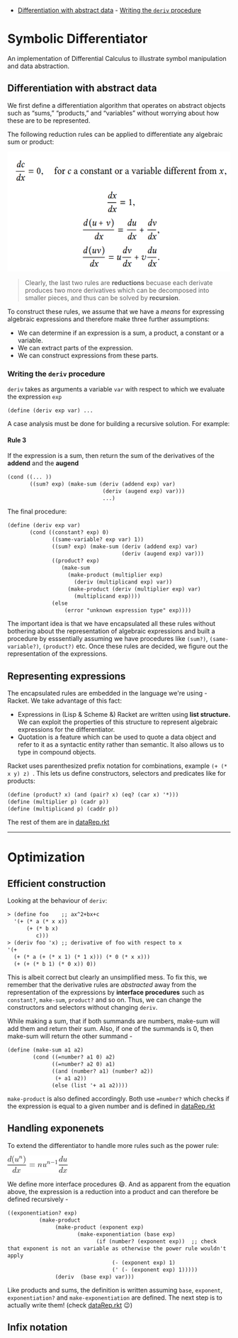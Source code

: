 * [Differentiation with abstract data](##Differentiation%20with%20abstract%20data)
       - [Writing the `deriv` procedure](###Writing-the-`deriv`-procedure)

# Symbolic Differentiator

An implementation of Differential Calculus to illustrate symbol manipulation and data abstraction.

## Differentiation with abstract data
We first define a differentiation algorithm that operates on abstract objects such as “sums,” “products,” and “variables” without worrying about how these
are to be represented.

The following reduction rules can be applied to differentiate any algebraic sum or product:

<img src= "diff_rules.png" width=550 height=270>


> Clearly, the last two rules are **reductions** becuase each derivate produces two more derivatives which can be decomposed into smaller pieces, and thus can be solved by **recursion**.

To construct these rules, we assume that we have a _means_ for expressing algebraic expressions and therefore make three further assumptions:
* We can determine if an expression is a sum, a product, a constant or a variable.
* We can extract parts of the expression.
* We can construct expressions from these parts.

### Writing the `deriv` procedure
`deriv` takes as arguments a variable `var` with respect to which we evaluate the expression `exp`

```
(define (deriv exp var) ... 
```
A case analysis must be done for building a recursive solution. For example:

#### Rule 3
If the expression is a sum, then return the sum of the derivatives of the **addend** and the **augend**
```
(cond ((... ))
       ((sum? exp) (make-sum (deriv (addend exp) var)
                              (deriv (augend exp) var)))
                              ...)
```

The final procedure: 
```
(define (deriv exp var)
       (cond ((constant? exp) 0)
              ((same-variable? exp var) 1))
              ((sum? exp) (make-sum (deriv (addend exp) var)
                                    (deriv (augend exp) var)))
              ((product? exp)
                 (make-sum
                   (make-product (multiplier exp)
                     (deriv (multiplicand exp) var))
                   (make-product (deriv (multiplier exp) var)
                     (multiplicand exp))))
              (else
                  (error "unknown expression type" exp))))
```


The important idea is that we have encapsulated all these rules without bothering about the representation of algebraic expressions and built a procedure by esssentially assuming we have procedures like `(sum?)`, `(same-variable?)`, `(product?)` etc. Once these rules are decided, we figure out the representation of the expressions.

## Representing expressions
The encapsulated rules are embedded in the language we're using - Racket. We take advantage of this fact:
* Expressions in (Lisp & Scheme &) Racket are written using **list structure.** We can exploit the properties of this structure to represent algebraic expressions for the differentiator.
* Quotation is a feature which can be used to quote a data object and refer to it as a syntactic entity rather than semantic. It also allows us to type in compound objects.

Racket uses parenthesized prefix notation for combinations, example `(+ (* x y) z) `. This lets us define constructors, selectors and predicates like for products:
```
(define (product? x) (and (pair? x) (eq? (car x) '*)))
(define (multiplier p) (cadr p))
(define (multiplicand p) (caddr p))
```
The rest of them are in [dataRep.rkt](dataRep.rkt)

---------------------------------------------------
# Optimization

## Efficient construction
Looking at the behaviour of `deriv`:
```
> (define foo    ;; ax^2+bx+c
  '(+ (* a (* x x))
      (+ (* b x)
         c)))
> (deriv foo 'x) ;; derivative of foo with respect to x
'(+
  (+ (* a (+ (* x 1) (* 1 x))) (* 0 (* x x)))
  (+ (+ (* b 1) (* 0 x)) 0))
```
This is albeit correct but clearly an unsimplified mess. To fix this, we remember that the derivative rules are _abstracted_ away from the representation of the expressions by **interface procedures** such as `constant?`, `make-sum`, `product?` and so on. Thus, we can change the constructors and selectors without changing `deriv`.

While making a sum, that if both summands are numbers, make-sum will add them and return their sum. Also, if one of the summands is 0, then make-sum will return the other summand - 
```
(define (make-sum a1 a2)
        (cond ((=number? a1 0) a2)
              ((=number? a2 0) a1)
              ((and (number? a1) (number? a2))
               (+ a1 a2))
              (else (list '+ a1 a2))))
```
`make-product` is also defined accordingly. Both use `=number?` which checks if the expression is equal to a given number and is defined in [dataRep.rkt](dataRep.rkt)

## Handling exponenets
To extend  the differentiator to handle more rules such as the power rule: 

<img src="CodeCogsEqn.gif">

We define more interface procedures :smile:.
And as apparent from the equation above, the expression is a reduction into a product and can therefore be defined recursively - 
```
((exponentiation? exp) 
          (make-product  
               (make-product (exponent exp)  
                      (make-exponentiation (base exp)  
                            (if (number? (exponent exp))  ;; check that exponent is not an variable as otherwise the power rule wouldn't apply  
                                 (- (exponent exp) 1) 
                                 (' (- (exponent exp) 1))))) 
               (deriv  (base exp) var)))
```
Like products and sums, the definition is written assuming `base`, `exponent`, `exponentiation?` and `make-exponentiation` are defined. The next step is to actually write them! (check [dataRep.rkt](dataRep.rkt) :wink:)

## Infix notation
